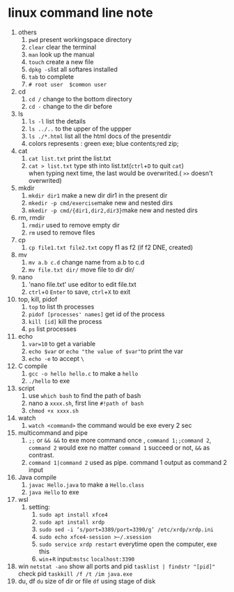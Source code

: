 # linux command line note
1. others
    1. `pwd` present workingspace directory
    2. `clear` clear the terminal
    3. `man` look up the manual
    4. `touch` create a new file
    5. `dpkg -s`list all softares installed
    6. `tab` to complete
    7. `# root user  $common user`
2. cd
    1. `cd /` change to the bottom directory
    2. `cd -` change to the dir before
3. ls
    1. `ls -l` list the details
    2. `ls ../..` to the upper of the uppper
    3. `ls ./*.html` list all the html docs of the presentdir
    4. colors represents : green exe; blue contents;red zip;
4. cat
    1. `cat list.txt` print the list.txt
    2. `cat > list.txt` type sth into list.txt(`ctrl`+`D` to quit `cat`)
        <br>when typing next time, the last would be overwrited.( `>>` doesn't overwrited)
5. mkdir
    1. `mkdir dir1` make a new dir dir1 in the present dir
    2. `mkedir -p cmd/exercise`make new and nested dirs
    3. `mkedir -p cmd/{dir1,dir2,dir3}`make new and nested dirs
6. rm, rmdir
    1. `rmdir` used to remove empty dir
    2. `rm` used to remove files
7. cp
    1. `cp file1.txt file2.txt` copy f1 as f2 (if f2 DNE, created)
8. mv
    1. `mv a.b c.d` change name from a.b to c.d
    2. `mv file.txt dir/` move file to dir dir/
9. nano
    1. 'nano file.txt' use editor to edit file.txt
    2. `ctrl`+`O` `Enter` to save, `ctrl`+`X` to exit
10. top, kill, pidof
    1. `top` to list th processes
    2. `pidof [processes' names]` get id of the process
    3. `kill [id]` kill the process
    4. `ps` list processes
11. echo
    1. `var=10` to get a variable
    2. `echo $var` or `echo "the value of $var"`to print the var
    3. `echo -e` to accept `\`
12. C compile
    1. `gcc -o hello hello.c` to make a `hello`
    2. `./hello` to exe
13. script
    1. use `which bash` to find the path of bash
    2. nano a `xxxx.sh`, first line `#!path of bash`
    3. `chmod +x xxxx.sh`
14. watch
    1. `watch <command>` the command would be exe every 2 sec
15. multicommand and pipe
    1. `;;` or ` && && ` to exe more command once , `command 1;;command 2`, `command 2` would exe no matter `command 1` succeed or not, `&&` as contrast.
    2. `command 1|command 2` used as pipe. command 1 output as command 2 input
16. Java compile
    1. `javac Hello.java` to make a `Hello.class`
    2. `java Hello` to exe
17. wsl
    1. setting:
        1. `sudo apt install xfce4`
        2. `sudo apt install xrdp`
        3. `sudo sed -i ‘s/port=3389/port=3390/g’ /etc/xrdp/xrdp.ini`
        4. `sudo echo xfce4-session >~/.xsession`
        5. `sudo service xrdp restart` everytime open the computer, exe this
        6. `win`+`R` input:`mstsc` `localhost:3390`
18. win
    `netstat -ano` show all ports and pid
    `tasklist | findstr "[pid]"` check pid
    `taskkill /f /t /im java.exe`
19. du, df
    `du` size of dir or file
    `df` using stage of disk